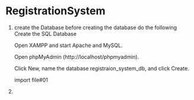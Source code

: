 # RegistrationSystem
1. create the Database
before creating the database do the following
Create the SQL Database

    Open XAMPP and start Apache and MySQL.

    Open phpMyAdmin (http://localhost/phpmyadmin).

    Click New, name the database registraion_system_db, and click Create.

   import file#01
   
   
3. 
